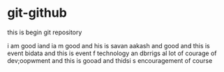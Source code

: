 # git-github
this is begin git repository

i am good iand ia m good and  his is savan aakash and good and  this is event  bidata and this is event f technology an dbrrigs al lot of courage of dev;oopwment and this is gooad and thidsi s encouragement of course 

